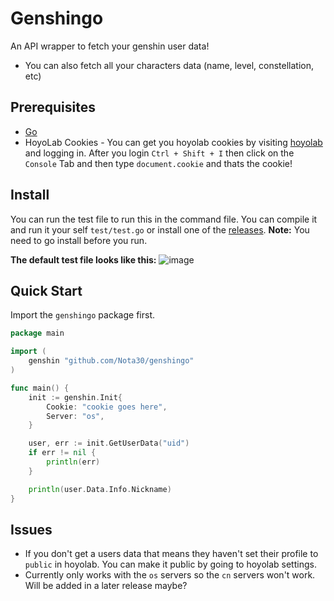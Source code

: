 # Genshingo

An API wrapper to fetch your genshin user data!
- You can also fetch all your characters data (name, level, constellation, etc)

## Prerequisites
- [Go](https://go.dev/)
- HoyoLab Cookies - You can get you hoyolab cookies by visiting [hoyolab](https://www.hoyolab.com/) and logging in. After you login `Ctrl + Shift + I` then click on the `Console` Tab and then type `document.cookie` and thats the cookie!

## Install
You can run the test file to run this in the command file. You can compile it and run it your self `test/test.go` or install one of the [releases](https://github.com/Nota30/genshingo/releases). **Note:** You need to go install before you run.

**The default test file looks like this:**
![image](https://user-images.githubusercontent.com/60175653/234162511-998ccaa0-187f-46ba-bfa2-1683814f2a87.png)

 
## Quick Start
Import the `genshingo` package first.
```go
package main

import (
	genshin "github.com/Nota30/genshingo"
)

func main() {
	init := genshin.Init{
		Cookie: "cookie goes here",
		Server: "os",
	}

	user, err := init.GetUserData("uid")
	if err != nil {
		println(err)
	}

	println(user.Data.Info.Nickname)
}
```

## Issues
- If you don't get a users data that means they haven't set their profile to `public` in hoyolab. You can make it public by going to hoyolab settings.
- Currently only works with the `os` servers so the `cn` servers won't work. Will be added in a later release maybe?
